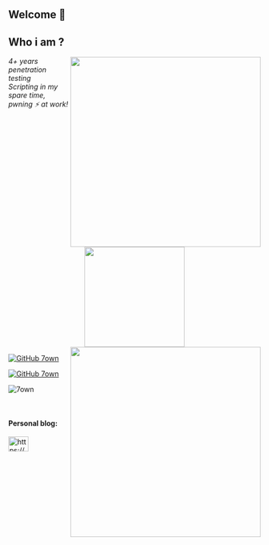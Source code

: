 ## Welcome 👋
<h2>Who i am ?</h2>
<img align='right' src="https://github-readme-stats.vercel.app/api?username=7own&layout=compact&show_icons=true&theme=dark" width="380">
<p><em>4+ years penetration testing<br>
  Scripting in my spare time, pwning ⚡ at work!<br>
  <center>
    <img src="https://media2.giphy.com/media/v1.Y2lkPTc5MGI3NjExNWZpbTRkMDAxcDJtc3dremViZzVyNGg0bWYxY3d2Zmh3dTYwcGZkZiZlcD12MV9pbnRlcm5hbF9naWZfYnlfaWQmY3Q9Zw/X1wdw6wqIePpm/giphy.webp" width="200"> 
  </center>
<img align="right" src="https://github-readme-stats.vercel.app/api/top-langs/?username=7own&layout=compact&show_icons=true&theme=dark" width=380 />
    
  </em></p>

[![GitHub 7own](https://img.shields.io/github/followers/7own?label=follow%20github&style=flat-square)](https://github.com/7own)
<!-- Twitter, youtube, twitch, ...)-->
[![GitHub 7own](https://komarev.com/ghpvc/?username=7own&label=Profile%20views&color=red&style=flat)](https://github.com/7own)
<p align="left"> <img src="https://komarev.com/ghpvc/?username=7own&label=Profile%20views&color=red&style=flat" alt="7own" /> </p>
<br>
</p>

<h4 align="left">Personal blog:</h4>
<p align="left">
<a href="https://7own.github.io/" target="blank"><img align="center" src="https://cdn.jsdelivr.net/npm/simple-icons@3.0.1/icons/rss.svg" alt="https://7own.github.io/" height="30" width="40" /></a>
</p>
